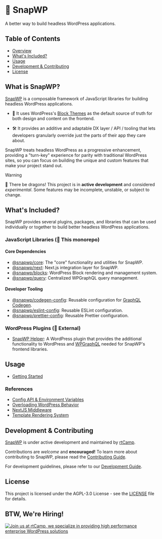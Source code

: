 # 🫰 SnapWP

A better way to build headless WordPress applications.

## Table of Contents

-   [Overview](#what-is-snapwp)
-   [What's Included?](#whats-included)
-   [Usage](#usage)
-   [Development & Contributing](#local-development--contributing-guidelines)
-   [License](#license)

## What is SnapWP?

[SnapWP](https://snapwp.io) is a composable framework of JavaScript libraries for building headless WordPress applications.

-   🎨 It uses WordPress's [Block Themes](https://wordpress.org/documentation/article/block-themes/) as the default source of truth for both design and content on the frontend.

-   🛠️ It provides an additive and adaptable DX layer / API / tooling that lets developers granularly override just the parts of their app they care about.

SnapWP treats headless WordPress as a progressive enhancement, providing a "turn-key" experience for parity with traditional WordPress sites, so you can focus on building the unique and custom features that make your project stand out.

> [!WARNING]
> 🐉 There be dragons!
> This project is in **active development** and considered _experimental_. Some features may be incomplete, unstable, or subject to change.

## What's Included?

SnapWP provides several plugins, packages, and libraries that can be used individually or together to build better headless WordPress applications.

### JavaScript Libraries (🎯 This monorepo)

#### Core Dependencies

-   [@snapwp/core](packages/core): The "core" functionality and utilities for SnapWP.
-   [@snapwp/next](packages/next): Next.js integration layer for SnapWP.
-   [@snapwp/blocks](packages/blocks): WordPress Block rendering and management system.
-   [@snapwp/query](packages/query): Centralized WPGraphQL query management.

#### Developer Tooling

-   [@snapwp/codegen-config](packages/codegen-config): Reusable configuration for [GraphQL Codegen](https://the-guild.dev/graphql/codegen).
-   [@snapwp/eslint-config](packages/eslint-config): Reusable ESLint configuration.
-   [@snapwp/prettier-config](packages/jest-preset): Reusable Prettier configuration.

### WordPress Plugins (🔌 External)

-   [SnapWP Helper](https://github.com/rtCamp/snapwp-helper): A WordPress plugin that provides the additional functionality to WordPress and [WPGraphQL](https://www.wpgraphql.com/) needed for SnapWP's frontend libraries.

## Usage

-   [Getting Started](docs/getting-started.md)

### References

-   [Config API & Environment Variables](docs/config-api.md)
-   [Overloading WordPress Behavior](docs/overloading-wp-behavior.md)
-   [NextJS Middleware](docs/middleware.md)
-   [Template Rendering System](docs/template-rendering.md)

## Development & Contributing

[SnapWP](https://github.com/rtCamp/snapwp) is under active development and maintained by [rtCamp](https://rtcamp.com/).

Contributions are _welcome_ and **encouraged!** To learn more about contributing to SnapWP, please read the [Contributing Guide](/.github/CONTRIBUTING.md).

For development guidelines, please refer to our [Development Guide](./DEVELOPMENT.md).

## License

This project is licensed under the AGPL-3.0 License - see the [LICENSE](LICENSE) file for details.

## BTW, We're Hiring!

<a href="https://rtcamp.com/"><img src="https://rtcamp.com/wp-content/uploads/sites/2/2019/04/github-banner@2x.png" alt="Join us at rtCamp, we specialize in providing high performance enterprise WordPress solutions"></a>
